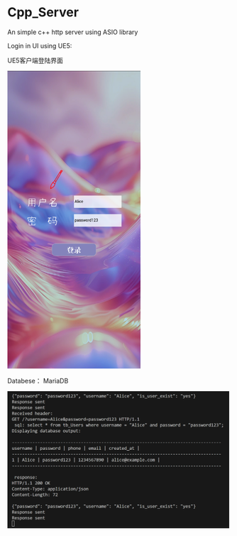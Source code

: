# Cpp_Server
An simple c++ http server using ASIO library

Login in UI using UE5:

UE5客户端登陆界面

<img src="img/image.png" alt="Description" width="300">



Databese： MariaDB

<img src="img/image_2.png" alt="Description" width="500">